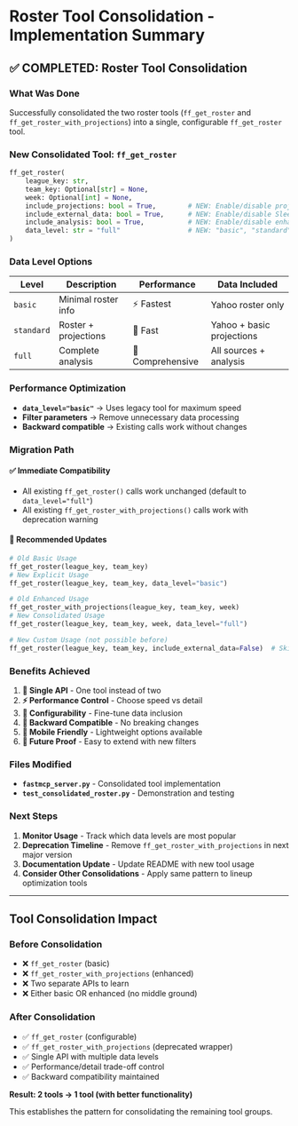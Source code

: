 # Roster Tool Consolidation - Implementation Summary

## ✅ **COMPLETED: Roster Tool Consolidation**

### **What Was Done**

Successfully consolidated the two roster tools (`ff_get_roster` and `ff_get_roster_with_projections`) into a single, configurable `ff_get_roster` tool.

### **New Consolidated Tool: `ff_get_roster`**

```python
ff_get_roster(
    league_key: str,
    team_key: Optional[str] = None,
    week: Optional[int] = None,
    include_projections: bool = True,        # NEW: Enable/disable projections
    include_external_data: bool = True,      # NEW: Enable/disable Sleeper/matchup data  
    include_analysis: bool = True,           # NEW: Enable/disable enhanced analysis
    data_level: str = "full"                 # NEW: "basic", "standard", "full"
)
```

### **Data Level Options**

| Level | Description | Performance | Data Included |
|-------|-------------|-------------|---------------|
| `basic` | Minimal roster info | ⚡ Fastest | Yahoo roster only |
| `standard` | Roster + projections | 🚀 Fast | Yahoo + basic projections |
| `full` | Complete analysis | 🧠 Comprehensive | All sources + analysis |

### **Performance Optimization**

- **`data_level="basic"`** → Uses legacy tool for maximum speed
- **Filter parameters** → Remove unnecessary data processing
- **Backward compatible** → Existing calls work without changes

### **Migration Path**

#### ✅ **Immediate Compatibility**
- All existing `ff_get_roster()` calls work unchanged (default to `data_level="full"`)
- All existing `ff_get_roster_with_projections()` calls work with deprecation warning

#### 🔄 **Recommended Updates**
```python
# Old Basic Usage
ff_get_roster(league_key, team_key)
# New Explicit Usage  
ff_get_roster(league_key, team_key, data_level="basic")

# Old Enhanced Usage
ff_get_roster_with_projections(league_key, team_key, week)
# New Consolidated Usage
ff_get_roster(league_key, team_key, week, data_level="full")

# New Custom Usage (not possible before)
ff_get_roster(league_key, team_key, include_external_data=False)  # Skip Sleeper data
```

### **Benefits Achieved**

1. **🎯 Single API** - One tool instead of two
2. **⚡ Performance Control** - Choose speed vs detail  
3. **🔧 Configurability** - Fine-tune data inclusion
4. **🔄 Backward Compatible** - No breaking changes
5. **📱 Mobile Friendly** - Lightweight options available
6. **🧠 Future Proof** - Easy to extend with new filters

### **Files Modified**

- **`fastmcp_server.py`** - Consolidated tool implementation
- **`test_consolidated_roster.py`** - Demonstration and testing

### **Next Steps**

1. **Monitor Usage** - Track which data levels are most popular
2. **Deprecation Timeline** - Remove `ff_get_roster_with_projections` in next major version
3. **Documentation Update** - Update README with new tool usage
4. **Consider Other Consolidations** - Apply same pattern to lineup optimization tools

---

## **Tool Consolidation Impact**

### **Before Consolidation**
- ❌ `ff_get_roster` (basic)
- ❌ `ff_get_roster_with_projections` (enhanced)  
- ❌ Two separate APIs to learn
- ❌ Either basic OR enhanced (no middle ground)

### **After Consolidation** 
- ✅ `ff_get_roster` (configurable)
- ✅ `ff_get_roster_with_projections` (deprecated wrapper)
- ✅ Single API with multiple data levels
- ✅ Performance/detail trade-off control
- ✅ Backward compatibility maintained

**Result: 2 tools → 1 tool (with better functionality)**

This establishes the pattern for consolidating the remaining tool groups.